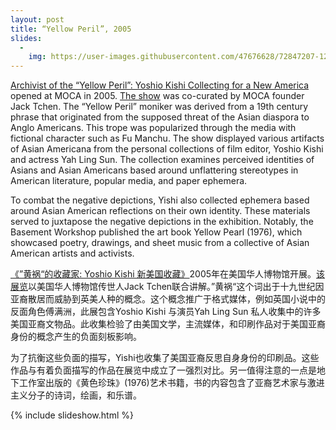```yaml
---
layout: post
title: “Yellow Peril”, 2005
slides:
  -
    img: https://user-images.githubusercontent.com/47676628/72847207-12f0dc00-3c70-11ea-9c02-fb51a03fcf93.jpg
---
```


[Archivist of the “Yellow Peril”: Yoshio Kishi Collecting for a New America](https://www.nytimes.com/2005/05/01/nyregion/thecity/in-a-west-side-apartment-a-world.html) opened at MOCA in 2005.  [The show](https://www.asianconnections.com/item/-7) was co-curated by MOCA founder Jack Tchen.  The “Yellow Peril” moniker was derived from a 19th century phrase that originated from the supposed threat of the Asian diaspora to Anglo Americans. This trope was popularized through the media with fictional character such as Fu Manchu.  The show displayed various artifacts of Asian Americana from the personal collections of film editor, Yoshio Kishi and actress Yah Ling Sun. The collection examines perceived identities of Asians and Asian Americans based around unflattering stereotypes in American literature, popular media, and paper ephemera.  

To combat the negative depictions, Yishi also collected ephemera based around Asian American reflections on their own identity. These materials served to juxtapose the negative depictions in the exhibition. Notably, the Basement Workshop published the art book Yellow Pearl (1976), which showcased poetry, drawings, and sheet music from a collective of Asian American artists and activists.  

[《”黄祸“的收藏家: Yoshio Kishi 新美国收藏》](https://www.nytimes.com/2005/05/01/nyregion/thecity/in-a-west-side-apartment-a-world.html)2005年在美国华人博物馆开展。[该展览](https://www.asianconnections.com/item/-7)以美国华人博物馆传世人Jack Tchen联合讲解。”黄祸“这个词出于十九世纪因亚裔散居而威胁到英美人种的概念。这个概念推广于格式媒体，例如英国小说中的反面角色傅满洲，此展包含Yoshio Kishi 与演员Yah Ling Sun 私人收集中的许多美国亚裔文物品。此收集检验了由美国文学，主流媒体，和印刷作品对于美国亚裔身份的概念产生的负面刻板影响。

为了抗衡这些负面的描写，Yishi也收集了美国亚裔反思自身身份的印刷品。这些作品与有着负面描写的作品在展览中成立了一强烈对比。另一值得注意的一点是地下工作室出版的《黄色珍珠》(1976)艺术书籍，书的内容包含了亚裔艺术家与激进主义分子的诗词，绘画，和乐谱。

{% include slideshow.html %}
